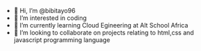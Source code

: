 - 👋 Hi, I’m @bibitayo96
- 👀 I’m interested in coding
- 🌱 I’m currently learning Cloud Egineering at Alt School Africa
- 💞️ I’m looking to collaborate on projects relating to html,css and javascript programming language

<!---
bibitayo96/bibitayo96 is a ✨ special ✨ repository because its `README.md` (this file) appears on your GitHub profile.
You can click the Preview link to take a look at your changes.
--->
